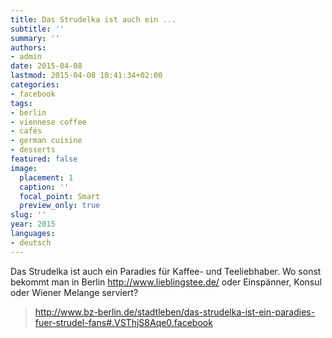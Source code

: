 ```yaml
---
title: Das Strudelka ist auch ein ...
subtitle: ''
summary: ''
authors:
- admin
date: 2015-04-08
lastmod: 2015-04-08 10:41:34+02:00
categories:
- facebook
tags:
- berlin
- viennese coffee
- cafés
- german cuisine
- desserts
featured: false
image:
  placement: 1
  caption: ''
  focal_point: Smart
  preview_only: true
slug: ''
year: 2015
languages:
- deutsch
---
```


Das Strudelka ist auch ein Paradies für Kaffee- und Teeliebhaber. Wo sonst bekommt man in Berlin http://www.lieblingstee.de/ oder Einspänner, Konsul oder Wiener Melange serviert?
> http://www.bz-berlin.de/stadtleben/das-strudelka-ist-ein-paradies-fuer-strudel-fans#.VSThjS8Aqe0.facebook
